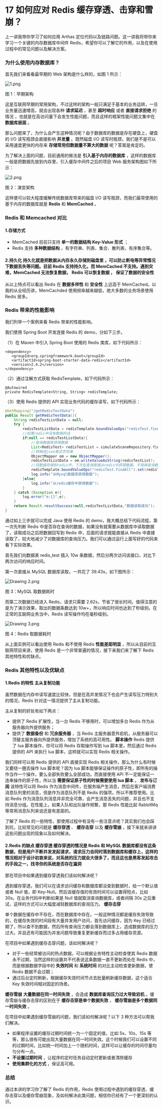 # 17 如何应对 Redis 缓存穿透、击穿和雪崩？

上一讲我带你学习了如何应用 Arthas 定位代码以及链路问题。这一讲我将带你来学习一个关键的内存数据库中间件 Redis，希望你可以了解它的作用，以及在使用过程中的常见问题以及解决方案。

### 为什么使用内存数据库？

首先我们来看看最早期的 Web 架构是什么样的，如图 1 所示：

![1.png](assets/Cgp9HWA_jkyAW6_xAABZGKmSgp0617.png)

图 1：早期架构

这是互联网早期的常用架构，不过这样的架构一般只满足于基本的业务运转，一旦业务量迅速增高，就会出现各种 **请求延迟** ，甚至 **超时响应** 或者 **直接请求拒绝** 的情况 ，也就是在高访问量下会发生性能问题，而且这样的框架性能问题又集中在 **数据库层面** 。

那么问题来了，为什么会产生这种情况呢？由于数据库的数据是存在硬盘上，硬盘的 I/O 读写瓶颈会直接影响 **并发量** 。既然磁盘 I/O 读写时瓶颈，我们是不是可以采用速度更快的内存来 **存储常用但数据量不算大的数据** 呢？答案是肯定的。

为了解决上面的问题，目前通用的做法是 **引入基于内存的数据库** ，这样的数据库一般是把数据先放到内存里，引入缓存中间件之后的项目 Web 服务架构图如下所示：

![2.png](assets/Cgp9HWA_jl-AZ0_0AAC_NrxVK8s022.png)

图 2：演变架构

这样便可以较大程度缓解传统数据库带来的磁盘 I/O 读写瓶颈，而我们最常使用的基于内存的数据库就是 **Redis** 和 **MemCached** 。

### Redis 和 Memcached 对比

#### 1.存储方式

- MemCached 目前只支持 **单一的数据结构 Key-Value 形式** ；
- Redis 支持 **多种数据结构** ，有字符串、列表、集合、散列表、有序集合等。

#### **2.持久化**  **持久化就是把数据从内存永久存储到磁盘里** ，可以防止断电等异常情况下数据丢失等问题。目前 Redis 支持持久化，而 MemCached 不支持。遇到灾难，MemCached 无法恢复数据， **Redis 可以恢复数据** ， **保证了数据的安全性**

从以上特点可以看出 Redis 在 **数据多样性** 和 **安全性** 上远高于 MemCached。以我的从业经历讲，MemCachded 使用频率越来越低，绝大多数的业务场景使用 Redis 居多。

### Redis 带来的性能影响

我们列举一个案例来看 Redis 带来的性能影响。

我们使用 Spring Boot 开发连接 Redis 的 demo，分如下三步。

（1）在 Maven 中引入 Spring Boot 使用的 Redis 类库，如下代码所示：

```plaintext
<dependency>
   <groupId>org.springframework.boot</groupId>
   <artifactId>spring-boot-starter-data-redis</artifactId>
   <version>2.4.2</version>
</dependency>
```

（2）通过注解方式获取 RedisTemplate，如下代码所示：

```plaintext
@Autowired
private RedisTemplate<String, String> redisTemplate;
```

（3）使用 Redis 提供的 API 实现业务代码的缓存读写，如下代码所示：

```java
@GetMapping("/getRedisTestData")
public Result getRedisTestData(){
    String redisTestListData = null;
    try {
        redisTestListData = redisTemplate.boundValueOps("redisTest.findAll").get();
        //如果redis中没有数据的话
        if(null == redisTestListData){
            //查询数据库获得数据
            List<RedisTest> redisTestList = simulateSceneRepository.findAll();
            //转换成json格式字符串
            ObjectMapper om = new ObjectMapper();
            redisTestListData = om.writeValueAsString(redisTestList);
            //将数据存储到redis中，下次在查询直接从redis中获得数据，不用再查询数据库
            redisTemplate.boundValueOps("redisTest.findAll").set(redisTestListData);
            log.info("从Mysql数据库获得数据");
        }else{
            log.info("从redis缓存中获得数据");
        }
    } catch (Exception e){
        log.error("e:{}",e);
    }
    return Result.resultSuccess(null,redisTestListData,"数据读取成功");
}
```

通过如上三步就可以完成 Java 使用 Redis 的 demo，我大概总结下代码流程，第一次先判断 Redis 中是否存在查询的数据，如果没有就需要从数据库中读取数据了，读取成功之后把数据回写到 Redis 中，后面的请求就能直接从 Redis 中直接读取了，较大地减少了对数据库的查询压力。我们可以通过运行上面写好的代码来看下实际效果。

首先我们向数据表 redis_test 插入 10w 条数据，然后分两次访问该接口，对比下两次访问的响应时间。

第一次直接从 MySQL 数据库读取，一共花了 39.43s，如下图所示：

![Drawing 2.png](assets/Cgp9HWA9DVKAYW32AAFDyYw_tDs126.png)

图 3：MySQL 取数据耗时

而第二次数据已经进入 Redis，请求只需要 2.62s，节省了很长时间。值得注意的是为了演示效果，取出的数据条数达到 10w+，所以响应时间也达到了秒级别。在正常的互联网业务当中，Redis 读写操作均在毫秒级别。

![Drawing 3.png](assets/CioPOWA9DVmACUdmAAFWomKWRnk641.png)

图 4：Redis 取数据耗时

从上面实例可以看出使用 Redis 和不使用 Redis **性能差距明显** ，所以从目前的互联网项目来讲，使用 Redis 是一个非常普遍的情况，接下来我们来了解下 Redis 其他特性和优缺点。

### Redis 其他特性以及优缺点

#### 1.Redis 的特性 **主从复制功能**

虽然数据在内存中读写速度比较快，但是在高并发情况下也会产生读写压力特别大的情况，Redis 针对这一情况提供了主从复制功能。

主从复制的好处有如下两点：

- 提供了 Redis 扩展性，当一台 Redis 不够用时，可以增加多台 Redis 作为从服务器向外提供服务；
- 提供了 **数据备份** 和 **冗余服务器** ，当 Redis 主服务器意外宕机，从服务器可以顶替主服务器向外提供服务，增加了系统的高可用性。 **脚本操作** Redis 提供了 lua 脚本操作，你可以将 Redis 存取操作写到 lua 脚本里，然后通过 Redis 提供的 API 来执行 lua 脚本，这样就可以实现 Redis 相关操作。

我们同样可以用 Redis 提供的 API 直接实现 Redis 相关操作，那么为什么有时候又要绕一圈去操作 lua 脚本呢？因为 lua 脚本能够保证操作的原子性，即所有的操作当作一个操作，要么全部失败要么全部成功。而直接使用 API 不一定能保证一连串操作的原子性，所以当 **需要保证原子性的时候需要使用 lua 脚本** 。 **发布与订阅** 该特性可以将 Redis 作为消息中间件，在服务端产生消息，然后在客户端消费消息队列里的消息，但是作为消息队列不是 Redis 的强项，所以不推荐使用。比如 Redis 作为消息队列消息并非完全可靠，会产生消息丢失的问题，并且也不支持消息分组。在性能上，如果入队和出队操作频繁，那 Redis 性能比起 RabbitMq 等常用消息队列来说还是有差距的。

了解了 Redis 的一些特性，那使用过程中有没有一些注意点呢？其实我们也会踩到坑，比较常见的问题是 **缓存穿透** 、 **缓存击穿** 以及 **缓存雪崩** ，接下来就来讲讲这些问题出现的现象以及如何解决。

#### 2.Redis 的缺点 **缓存穿透** 缓存穿透的情况是 Redis 和 MySQL 数据库都没有这条数据，但是用户不断并发发起请求，请求压力会同时落到数据库和缓存上，这样的情况相对于设计初衷来说，对系统的压力就会大很多了，而且这也是黑客发起攻击的手段之一，找寻你的系统是否存在漏洞

那在项目中如果遇到缓存穿透我们该如何解决呢？

遇到缓存穿透，我们可以在请求访问缓存和数据库都没查到数据时，给一个默认值或者 Null 值，即 Key-Null。然后该缓存值的有效时间可以设置得短点，比如 30s。在业务代码中判断如果是 Null 值就取消查询数据库，或者间隔 30s 之后重试，这样的方式可以大幅度减轻数据库的查询压力。 **缓存击穿**

单个数据在缓存中不存在，而在数据库中存在。一般这种情况都是缓存失效导致的，在缓存失效的时间段有大量并发用户访问，首先访问缓存，因为 Key 已经过期了，所以查不到数据，然后所有查询压力都会落到数据库上，造成数据库的压力过大。并且还有可能因为并发问题导致重复更新缓存而过多占用缓存资源。

在项目中如果遇到缓存击穿问题，该如何解决呢？

- 对于一些经常被访问的热点数据，可以根据业务特性主动检查使其 Redis 数据永不过期，当然这样的设置并不代表说这条数据一直不更新而处在 Redis 中，而是根据数据字段中的 **失效时间** 和 **系统时间** 的对比主动检查更新数据，使 Redis 数据不会过期；
- 通过后台定时刷新，根据缓存失效时间节点去批量刷新缓存数据，这个适合 Key 失效时间相对固定的场景。

**缓存雪崩**  **大量数据在同一时间失效** ，会造成 **数据库查询压力过大导致宕机** 。缓存雪崩与缓存击穿的区别在于 **缓存击穿是单个数据失效** ， **缓存雪崩是多个数据同一时间失效** 。

在项目中如果遇到缓存雪崩的问题，我们该如何解决呢？以下 3 种方法可以帮我们解决。

- 如果程序设置的缓存过期时间统一为一个固定的值，比如 5s、10s、15s 等等，那么很有可能出现大量数据在同一时间失效。这个时候我们可以设置不同的过期时间，比如统一时间加上一个随机时间，这样可以让缓存的时间尽量均匀分布一点。
- **不设置过期时间** ，让程序的定时任务自动定时更新或者清除缓存
- **使用集群化的方式** ，保证高可用。

### 总结

通过本讲的学习你了解了 Redis 的作用，Redis 使用过程中遇到的缓存穿透、缓存击穿以及缓存雪崩现象，及如何解决此类问题，相信你已经有了一个更深刻的认识。
